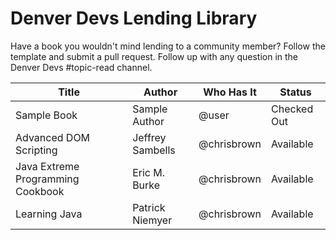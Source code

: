 Denver Devs Lending Library
===========================

Have a book you wouldn't mind lending to a community member? Follow the template and submit a pull request. Follow up with any question in the Denver Devs #topic-read channel.


Title | Author | Who Has It | Status
----- | ------ | ---------- | ------
Sample Book | Sample Author | @user | Checked Out
Advanced DOM Scripting | Jeffrey Sambells | @chrisbrown | Available
Java Extreme Programming Cookbook | Eric M. Burke | @chrisbrown | Available
Learning Java | Patrick Niemyer | @chrisbrown | Available
